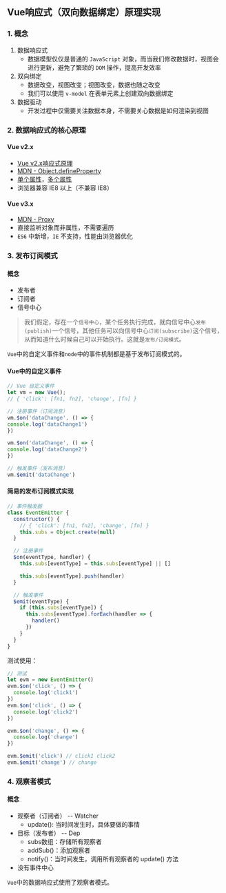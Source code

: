 ## Vue响应式（双向数据绑定）原理实现

### 1. 概念
  1. 数据响应式
     - 数据模型仅仅是普通的 `JavaScript` 对象，而当我们修改数据时，视图会进行更新，避免了繁琐的 `DOM` 操作，提高开发效率
  2. 双向绑定
     - 数据改变，视图改变；视图改变，数据也随之改变
     - 我们可以使用 `v-model` 在表单元素上创建双向数据绑定
  3. 数据驱动
     - 开发过程中仅需要关注数据本身，不需要关心数据是如何渲染到视图

### 2. 数据响应式的核心原理
#### Vue v2.x
  - [Vue v2.x响应式原理](https://cn.vuejs.org/v2/guide/reactivity.html)
  - [MDN - Object.defineProperty](https://developer.mozilla.org/zh-CN/docs/Web/JavaScript/Reference/Global_Objects/Object/defineProperty)
  - [单个属性](./01-defineProperty-single.html)，[多个属性](./02-defineProperty-multi.html)
  - 浏览器兼容 IE8 以上（不兼容 IE8）

#### Vue v3.x
  - [MDN - Proxy](https://developer.mozilla.org/zh-CN/docs/Web/JavaScript/Reference/Global_Objects/Proxy)
  - 直接监听对象而非属性，不需要遍历
  - `ES6` 中新增，`IE` 不支持，性能由浏览器优化

### 3. 发布订阅模式
#### 概念
  - 发布者
  - 订阅者
  - 信号中心
> 我们假定，存在一个`信号中心`，某个任务执行完成，就向信号中心`发布(publish)`一个信号，其他任务可以向信号中心`订阅(subscribe)`这个信号，从而知道什么时候自己可以开始执行。这就是`发布/订阅模式`。

`Vue`中的自定义事件和`node`中的事件机制都是基于发布订阅模式的。

#### Vue中的自定义事件
```js
// Vue 自定义事件
let vm = new Vue();
// { 'click': [fn1, fn2], 'change', [fn] }

// 注册事件（订阅消息）
vm.$on('dataChange', () => {
console.log('dataChange1')
})

vm.$on('dataChange', () => {
console.log('dataChange2')
})

// 触发事件（发布消息）
vm.$emit('dataChange')
```
#### 简易的发布订阅模式实现
```js
// 事件触发器
class EventEmitter {
  constructor() {
    // { 'click': [fn1, fn2], 'change', [fn] }
    this.subs = Object.create(null)
  }

  // 注册事件
  $on(eventType, handler) {
    this.subs[eventType] = this.subs[eventType] || []

    this.subs[eventType].push(handler)
  }

  // 触发事件
  $emit(eventType) {
    if (this.subs[eventType]) {
      this.subs[eventType].forEach(handler => {
        handler()
      })
    }
  }
}
```
测试使用：
```js
// 测试
let evm = new EventEmitter()
evm.$on('click', () => {
  console.log('click1')
})
evm.$on('click', () => {
  console.log('click2')
})

evm.$on('change', () => {
  console.log('change')
})

evm.$emit('click') // click1 click2
evm.$emit('change') // change
```

### 4. 观察者模式
#### 概念
  - 观察者（订阅者） -- Watcher
    - update(): 当时间发生时，具体要做的事情
  - 目标（发布者） -- Dep
    - subs数组：存储所有观察者
    - addSub()：添加观察者
    - notify()：当时间发生，调用所有观察者的 update() 方法
  - 没有事件中心

`Vue`中的数据响应式使用了观察者模式。